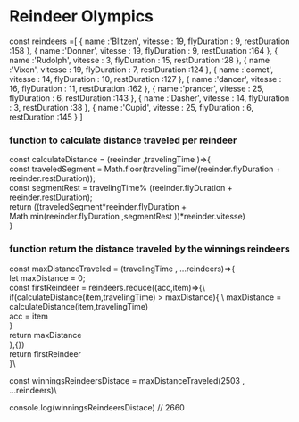 # Reindeer Olympics

const reindeers =[
    {
        name :'Blitzen',
        vitesse : 19,
        flyDuration : 9,
        restDuration :158
    },
    {
        name :'Donner',
        vitesse : 19,
        flyDuration : 9,
        restDuration :164
    },
    {
        name :'Rudolph',
        vitesse : 3,
        flyDuration : 15,
        restDuration :28
    },
    {
        name :'Vixen',
        vitesse : 19,
        flyDuration : 7,
        restDuration :124
    },
    {
        name :'comet',
        vitesse : 14,
        flyDuration : 10,
        restDuration :127
    },
    {
        name :'dancer',
        vitesse : 16,
        flyDuration : 11,
        restDuration :162
    },
    {
        name :'prancer',
        vitesse : 25,
        flyDuration : 6,
        restDuration :143
    },
    {
        name :'Dasher',
        vitesse : 14,
        flyDuration : 3,
        restDuration :38
    },
    {
        name :'Cupid',
        vitesse : 25,
        flyDuration : 6,
        restDuration :145
    }
]

### function to calculate distance traveled per reindeer
const calculateDistance = (reeinder ,travelingTime )=>{ \
    const traveledSegment = Math.floor(travelingTime/(reeinder.flyDuration + reeinder.restDuration));\
    const segmentRest = travelingTime% (reeinder.flyDuration + reeinder.restDuration);\
    return ((traveledSegment*reeinder.flyDuration + Math.min(reeinder.flyDuration ,segmentRest ))*reeinder.vitesse)\
}

### function return the distance traveled by the winnings reindeers
const maxDistanceTraveled = (travelingTime , ...reindeers)=>{ \
    let maxDistance = 0; \
    const firstReindeer = reindeers.reduce((acc,item)=>{\ 
        if(calculateDistance(item,travelingTime) > maxDistance){ \ 
            maxDistance = calculateDistance(item,travelingTime) \
            acc = item \
        }\
        return maxDistance\
    },{})\
    return firstReindeer\
}\

const winningsReindeersDistace = maxDistanceTraveled(2503 , ...reindeers)\

console.log(winningsReindeersDistace) // 2660 

